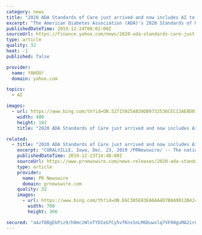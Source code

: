 ```yaml
---
category: news
title: "2020 ADA Standards of Care just arrived and now includes AI to prevent blindness"
excerpt: "The American Diabetes Association (ADA)'s 2020 Standards of Medical Care in Diabetes states that, \"AI systems that detect more than mild diabetic retinopathy and diabetic macular edema authorized for use by the FDA represent an alternative to traditional screening approaches.\" To date, IDx-DR is the first and only FDA-authorized autonomous AI ..."
publishedDateTime: 2019-12-24T00:02:00Z
sourceUrl: https://finance.yahoo.com/news/2020-ada-standards-care-just-154800733.html
type: article
quality: 32
heat: -1
published: false

provider:
  name: YAHOO!
  domain: yahoo.com

topics:
  - AI

images:
  - url: https://www.bing.com/th?id=ON.52715925A839DB9732536CEC13AE8D01
    width: 400
    height: 182
    title: "2020 ADA Standards of Care just arrived and now includes AI to prevent blindness"

related:
  - title: "2020 ADA Standards of Care just arrived and now includes AI to prevent blindness"
    excerpt: "CORALVILLE, Iowa, Dec. 23, 2019 /PRNewswire/ -- The nation's leading association that fights against diabetes released a new set of clinical standards that for the first time include the use of autonomous artificial intelligence (AI). The American Diabetes Association (ADA)'s 2020 Standards of Medical Care in Diabetes states that ..."
    publishedDateTime: 2019-12-23T14:48:00Z
    sourceUrl: https://www.prnewswire.com/news-releases/2020-ada-standards-of-care-just-arrived-and-now-includes-ai-to-prevent-blindness-300978985.html
    type: article
    provider:
      name: PR Newswire
      domain: prnewswire.com
    quality: 32
    images:
      - url: https://www.bing.com/th?id=ON.E6C305E83EA6AA4D7B8A9012B42446C4
        width: 700
        height: 366

secured: "a4zf8BgEkPiz9/h0mczWlnTYDIeGfCy5vfKnsSnLM6Duwxlq7VF00guMA2irn+Nhrt/uB79nGiUOarQHRo2T5JfktEAJb7zX5XzIE5UqFyk/CHpha7OYWeSAr+aG1xwfKElXu+RtE1j7STtZWgzbV9+7teHMjGSLMyTMwlBpbnHVPZ+kF1/SeM4VkMP/ajg3OH9MTCc8GPexz6fe1UlvRe8lA7O195haHDCddXS//1DGzk+qpY5G4rlUL+dlkCtDuOLAR1iPmkkjA4XDjj68Jw==;Bl9LDq/dxHcmtjRcReC1ow=="
---
```


